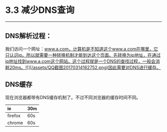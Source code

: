 # 3.3 减少DNS查询

---

## DNS解析过程：

我们访问一个网址：www.a.com，计算机是不知道这个www.a.com在哪里，它只认识ip。所以就需要一种转换机制才能到达这个页面。先转换为ip地址，在通过ip地址找到www.a.com这个网站。这个过程就是一个DNS的查找过程，一般会消耗20ms。![](/assets/QQ截图20170314162752.png)因此需要对DNS进行缓存。

## DNS缓存

现在浏览器都带有DNS缓存机制了。不过不同浏览器的缓存时间不同。

| ie | 30m |
| :--- | :--- |
| firefox | 60s |
| chrome | 60s |



